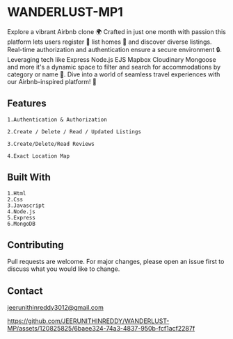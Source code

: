 # WANDERLUST-MP1
Explore a vibrant Airbnb clone 🌍 Crafted in just one month with passion this platform lets users register 📝 list homes 🏡 and discover diverse listings. Real-time authorization and authentication ensure a secure environment 🔒. Leveraging tech like Express Node.js EJS Mapbox Cloudinary Mongoose and more it's a dynamic space to filter and search for accommodations by category or name 🏨. Dive into a world of seamless travel experiences with our Airbnb-inspired platform! 🚀

## Features

```
1.Authentication & Authorization

2.Create / Delete / Read / Updated Listings

3.Create/Delete/Read Reviews

4.Exact Location Map
```

## Built With
```
1.Html
2.Css
3.Javascript
4.Node.js
5.Express
6.MongoDB

```

## Contributing

Pull requests are welcome. For major changes, please open an issue first
to discuss what you would like to change.

## Contact
jeerunithinreddy3012@gmail.com

https://github.com/JEERUNITHINREDDY/WANDERLUST-MP/assets/120825825/6baee324-74a3-4837-950b-fcf1acf2287f


